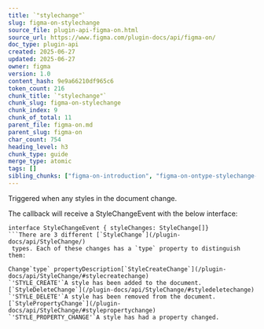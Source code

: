 ```yaml
---
title: `"stylechange"`
slug: figma-on-stylechange
source_file: plugin-api-figma-on.html
source_url: https://www.figma.com/plugin-docs/api/figma-on/
doc_type: plugin-api
created: 2025-06-27
updated: 2025-06-27
owner: figma
version: 1.0
content_hash: 9e9a66210df965c6
token_count: 216
chunk_title: `"stylechange"`
chunk_slug: figma-on-stylechange
chunk_index: 9
chunk_of_total: 11
parent_file: figma-on.md
parent_slug: figma-on
char_count: 754
heading_level: h3
chunk_type: guide
merge_type: atomic
tags: []
sibling_chunks: ["figma-on-introduction", "figma-on-ontype-stylechange-callback-event-stylec", "figma-on-callback", "figma-on-currentpagechange-selectionchange", "figma-on-documentchange", "figma-on-textreview", "figma-on-drop", "figma-on-close", "figma-on-run", "figma-on-timerstart"]
---
```


Triggered when any styles in the document change.

The callback will receive a StyleChangeEvent with the below interface:

```
interface StyleChangeEvent { styleChanges: StyleChange[]}
```There are 3 different [`StyleChange`](/plugin-docs/api/StyleChange/)
 types. Each of these changes has a `type` property to distinguish them:

Change`type` propertyDescription[`StyleCreateChange`](/plugin-docs/api/StyleChange/#stylecreatechange)
`'STYLE_CREATE'`A style has been added to the document.[`StyleDeleteChange`](/plugin-docs/api/StyleChange/#styledeletechange)
`'STYLE_DELETE'`A style has been removed from the document.[`StylePropertyChange`](/plugin-docs/api/StyleChange/#stylepropertychange)
`'STYLE_PROPERTY_CHANGE'`A style has had a property changed.